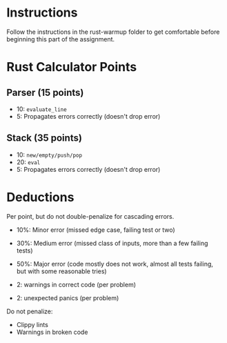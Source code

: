 # Instructions

Follow the instructions in the rust-warmup folder to get comfortable
before beginning this part of the assignment.

# Rust Calculator Points

## Parser (15 points)
+ 10: `evaluate_line` 
+ 5: Propagates errors correctly (doesn't drop error)

## Stack (35 points)
+ 10: `new/empty/push/pop`
+ 20: `eval`
+ 5: Propagates errors correctly (doesn't drop error)

# Deductions
Per point, but do not double-penalize for cascading errors.

- 10%: Minor error (missed edge case, failing test or two)
- 30%: Medium error (missed class of inputs, more than a few failing tests)
- 50%: Major error (code mostly does not work, almost all tests failing, but with some reasonable tries)

- 2: warnings in correct code (per problem)
- 2: unexpected panics (per problem)

Do not penalize:
* Clippy lints
* Warnings in broken code
